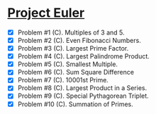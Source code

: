 # [Project Euler](https://projecteuler.net/archives)
- [x] Problem #1 (C). Multiples of 3 and 5.
- [x] Problem #2 (C). Even Fibonacci Numbers.
- [x] Problem #3 (C). Largest Prime Factor.
- [x] Problem #4 (C). Largest Palindrome Product.
- [x] Problem #5 (C). Smallest Multiple.
- [x] Problem #6 (C). Sum Square Difference
- [x] Problem #7 (C). 10001st Prime.
- [x] Problem #8 (C). Largest Product in a Series.
- [x] Problem #9 (C). Special Pythagorean Triplet.
- [x] Problem #10 (C). Summation of Primes.
